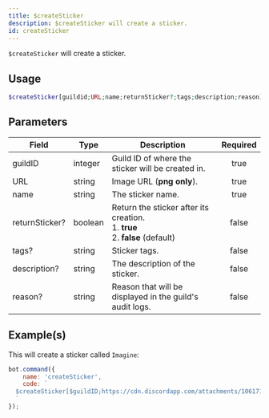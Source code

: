 ```yaml
---
title: $createSticker
description: $createSticker will create a sticker.
id: createSticker
---
```


`$createSticker` will create a sticker.

## Usage

```php
$createSticker[guildid;URL;name;returnSticker?;tags;description;reason]
```

## Parameters

| Field          | Type    | Description                                                                             | Required |
| -------------- | ------- | --------------------------------------------------------------------------------------- | :------: |
| guildID        | integer | Guild ID of where the sticker will be created in.                                       |   true   |
| URL            | string  | Image URL (**png only**).                                                               |   true   |
| name           | string  | The sticker name.                                                                       |   true   |
| returnSticker? | boolean | Return the sticker after its creation. <br /> 1. **true** <br /> 2. **false** (default) |  false   |
| tags?          | string  | Sticker tags.                                                                           |  false   |
| description?   | string  | The description of the sticker.                                                         |  false   |
| reason?        | string  | Reason that will be displayed in the guild's audit logs.                                |  false   |

## Example(s)

This will create a sticker called `Imagine`:

```javascript
bot.command({
    name: 'createSticker',
    code: `
  $createSticker[$guildID;https://cdn.discordapp.com/attachments/1061712111052521493/1066397675278323734/692445926480150611.png;Imagine;true;money;Random sticker;Testing.]
  `
});
```
